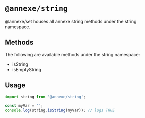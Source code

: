 # `@annexe/string`

@annexe/set houses all annexe string methods under the string namespace.

## Methods

The following are available methods under the string namespace:

- isString
- isEmptyString

## Usage

```ts
import string from '@annexe/string';

const myVar = '';
console.log(string.isString(myVar)); // logs TRUE
```
